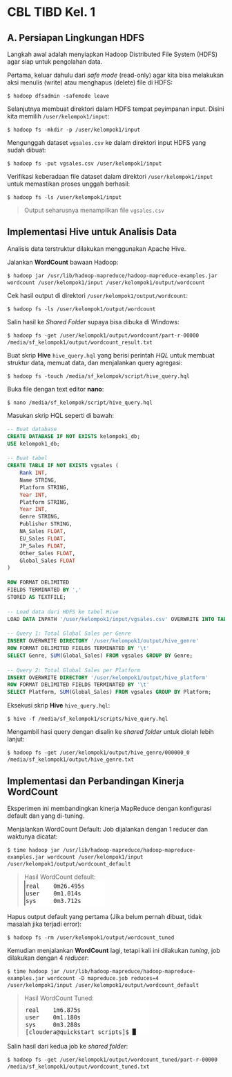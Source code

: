 # CBL TIBD Kel. 1  

## A. Persiapan Lingkungan HDFS  
Langkah awal adalah menyiapkan Hadoop Distributed File System (HDFS) agar siap untuk pengolahan data.  

Pertama, keluar dahulu dari *safe mode* (read-only) agar kita bisa melakukan aksi menulis (write) atau menghapus (delete) file di HDFS:  
```
$ hadoop dfsadmin -safemode leave
```  

Selanjutnya membuat direktori dalam HDFS tempat peyimpanan input. Disini kita memilih `/user/kelompok1/input`:  
```
$ hadoop fs -mkdir -p /user/kelompok1/input
```  

Mengunggah dataset `vgsales.csv` ke dalam direktori input HDFS yang sudah dibuat:  
```
$ hadoop fs -put vgsales.csv /user/kelompok1/input
```  

Verifikasi keberadaan file dataset dalam direktori `/user/kelompok1/input` untuk memastikan proses unggah berhasil:  
```
$ hadoop fs -ls /user/kelompok1/input
```
> Output seharusnya menampilkan file `vgsales.csv`  
  

## Implementasi Hive untuk Analisis Data  
Analisis data terstruktur dilakukan menggunakan Apache Hive.  

Jalankan **WordCount** bawaan Hadoop:  
```
$ hadoop jar /usr/lib/hadoop-mapreduce/hadoop-mapreduce-examples.jar wordcount /user/kelompok1/input /user/kelompok1/output/wordcount
```  

Cek hasil output di direktori `/user/kelompok1/output/wordcount`:  
```
$ hadoop fs -ls /user/kelompok1/output/wordcount
```  

Salin hasil ke *Shared Folder* supaya bisa dibuka di Windows:  
```
$ hadoop fs -get /user/kelompok1/output/wordcount/part-r-00000 /media/sf_kelompok1/output/wordcount_result.txt
```  

Buat skrip **Hive** `hive_query.hql` yang berisi perintah *HQL* untuk membuat struktur data, memuat data, dan menjalankan query agregasi:  
```
$ hadoop fs -touch /media/sf_kelompok/script/hive_query.hql
```  

Buka file dengan text editor **nano**:  
```
$ nano /media/sf_kelompok/script/hive_query.hql
```  

Masukan skrip HQL seperti di bawah:  
```sql
-- Buat database
CREATE DATABASE IF NOT EXISTS kelompok1_db;
USE kelompok1_db;

-- Buat tabel
CREATE TABLE IF NOT EXISTS vgsales (
    Rank INT,
    Name STRING,
    Platform STRING,
    Year INT,
    Platform STRING,
    Year INT,
    Genre STRING,
    Publisher STRING,
    NA_Sales FLOAT,
    EU_Sales FLOAT,
    JP_Sales FLOAT,
    Other_Sales FLOAT,
    Global_Sales FLOAT
)

ROW FORMAT DELIMITED
FIELDS TERMINATED BY ','
STORED AS TEXTFILE;

-- Load data dari HDFS ke tabel Hive
LOAD DATA INPATH '/user/kelompok1/input/vgsales.csv' OVERWRITE INTO TABLE vgsales;

-- Query 1: Total Global Sales per Genre
INSERT OVERWRITE DIRECTORY '/user/kelompok1/output/hive_genre'
ROW FORMAT DELIMITED FIELDS TERMINATED BY '\t'
SELECT Genre, SUM(Global_Sales) FROM vgsales GROUP BY Genre;

-- Query 2: Total Global Sales per Platform
INSERT OVERWRITE DIRECTORY '/user/kelompok1/output/hive_platform'
ROW FORMAT DELIMITED FIELDS TERMINATED BY '\t'
SELECT Platform, SUM(Global_Sales) FROM vgsales GROUP BY Platform;
```  

Eksekusi skrip **Hive** `hive_query.hql`:  
```
$ hive -f /media/sf_kelompok1/scripts/hive_query.hql
```  

Mengambil hasi query dengan disalin ke *shared folder* untuk diolah lebih lanjut:  
```
$ hadoop fs -get /user/kelompok1/output/hive_genre/000000_0 /media/sf_kelompok1/output/hive_genre.txt
```  
  

## Implementasi dan Perbandingan Kinerja WordCount  
Eksperimen ini membandingkan kinerja MapReduce dengan konfigurasi default dan yang di-tuning.  

Menjalankan WordCount Default: Job dijalankan dengan 1 reducer dan waktunya dicatat:  
```
$ time hadoop jar /usr/lib/hadoop-mapreduce/hadoop-mapreduce-examples.jar wordcount /user/kelompok1/input /user/kelompok1/output/wordcount_default
```  

> Hasil WordCount default:  
> ![wordcount result default](/resource/wordcount_result_default.png)  

Hapus output default yang pertama (Jika belum pernah dibuat, tidak masalah jika terjadi error):  
```
$ hadoop fs -rm /user/kelompok1/output/wordcount_tuned
```  

Kemudian menjalankan **WordCount** lagi, tetapi kali ini dilakukan *tuning*, job dilakukan dengan 4 *reducer*:  
```
$ time hadoop jar /usr/lib/hadoop-mapreduce/hadoop-mapreduce-examples.jar wordcount -D mapreduce.job reduces=4 /user/kelompok1/input /user/kelompok1/output/wordcount_default
```  

> Hasil WordCount Tuned:  
> ![wordcount result tuned](/resource/wordcount_result_tuned.png)  

Salin hasil dari kedua job ke *shared folder*:  
```
$ hadoop fs -get /user/kelompok1/output/wordcount_tuned/part-r-00000 /media/sf_kelompok1/output/wordcount_tuned.txt
```  
